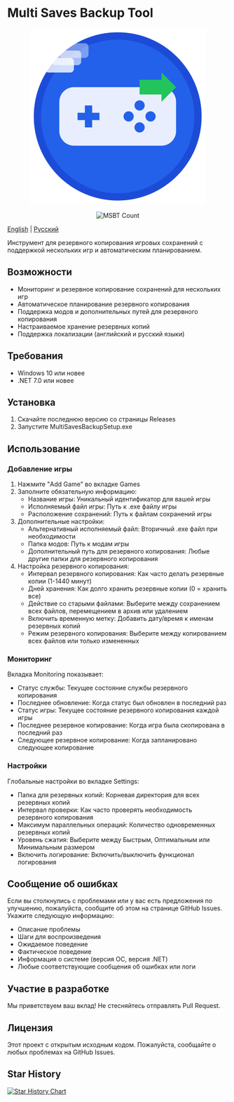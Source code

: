 # Multi Saves Backup Tool

<p align="center">
   <img alt="MSBT Logo" src="msbt_logo.png">
</p>

<p align="center">
   <img alt="MSBT Count" src="https://count.lukiuwu.xyz/@MSBT?name=MSBT&theme=rule34&padding=7&offset=0&align=top&scale=1&pixelated=1&darkmode=auto">
</p>

[English](README.md) | [Русский](README.ru.md)

Инструмент для резервного копирования игровых сохранений с поддержкой нескольких игр и автоматическим планированием.

## Возможности

- Мониторинг и резервное копирование сохранений для нескольких игр
- Автоматическое планирование резервного копирования
- Поддержка модов и дополнительных путей для резервного копирования
- Настраиваемое хранение резервных копий
- Поддержка локализации (английский и русский языки)

## Требования

- Windows 10 или новее
- .NET 7.0 или новее

## Установка

1. Скачайте последнюю версию со страницы Releases
2. Запустите MultiSavesBackupSetup.exe

## Использование

### Добавление игры

1. Нажмите "Add Game" во вкладке Games
2. Заполните обязательную информацию:
   - Название игры: Уникальный идентификатор для вашей игры
   - Исполняемый файл игры: Путь к .exe файлу игры
   - Расположение сохранений: Путь к файлам сохранений игры
3. Дополнительные настройки:
   - Альтернативный исполняемый файл: Вторичный .exe файл при необходимости
   - Папка модов: Путь к модам игры
   - Дополнительный путь для резервного копирования: Любые другие папки для резервного копирования
4. Настройка резервного копирования:
   - Интервал резервного копирования: Как часто делать резервные копии (1-1440 минут)
   - Дней хранения: Как долго хранить резервные копии (0 = хранить все)
   - Действие со старыми файлами: Выберите между сохранением всех файлов, перемещением в архив или удалением
   - Включить временную метку: Добавить дату/время к именам резервных копий
   - Режим резервного копирования: Выберите между копированием всех файлов или только измененных

### Мониторинг

Вкладка Monitoring показывает:
- Статус службы: Текущее состояние службы резервного копирования
- Последнее обновление: Когда статус был обновлен в последний раз
- Статус игры: Текущее состояние резервного копирования каждой игры
- Последнее резервное копирование: Когда игра была скопирована в последний раз
- Следующее резервное копирование: Когда запланировано следующее копирование

### Настройки

Глобальные настройки во вкладке Settings:
- Папка для резервных копий: Корневая директория для всех резервных копий
- Интервал проверки: Как часто проверять необходимость резервного копирования
- Максимум параллельных операций: Количество одновременных резервных копий
- Уровень сжатия: Выберите между Быстрым, Оптимальным или Минимальным размером
- Включить логирование: Включить/выключить функционал логирования

## Сообщение об ошибках

Если вы столкнулись с проблемами или у вас есть предложения по улучшению, пожалуйста, сообщите об этом на странице GitHub Issues. Укажите следующую информацию:

- Описание проблемы
- Шаги для воспроизведения
- Ожидаемое поведение
- Фактическое поведение
- Информация о системе (версия ОС, версия .NET)
- Любые соответствующие сообщения об ошибках или логи

## Участие в разработке

Мы приветствуем ваш вклад! Не стесняйтесь отправлять Pull Request.

## Лицензия

Этот проект с открытым исходным кодом. Пожалуйста, сообщайте о любых проблемах на GitHub Issues. 

## Star History

<a href="https://www.star-history.com/?repos=journey-ad/Moe-Counter&type=Date#TheNightlyGod/MSBT&Date">
 <picture>
   <source media="(prefers-color-scheme: dark)" srcset="https://api.star-history.com/svg?repos=TheNightlyGod/MSBT&type=Date&theme=dark" />
   <source media="(prefers-color-scheme: light)" srcset="https://api.star-history.com/svg?repos=TheNightlyGod/MSBT&type=Date" />
   <img alt="Star History Chart" src="https://api.star-history.com/svg?repos=TheNightlyGod/MSBT&type=Date" />
 </picture>
</a>